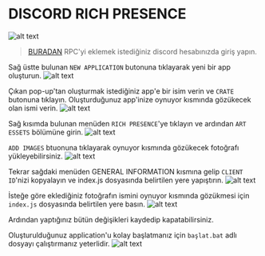 # DISCORD RICH PRESENCE

![alt text](https://cdn.discordapp.com/attachments/812676282159726695/812676358689652767/RPC.png)


>[BURADAN](https://discord.com/developers/applications) RPC'yi eklemek istediğiniz discord hesabınızda giriş yapın.

Sağ üstte bulunan `NEW APPLICATION` butonuna tıklayarak yeni bir app oluşturun.
![alt text](https://cdn.discordapp.com/attachments/812676282159726695/812676550201573446/newapp.png)

Çıkan pop-up'tan oluşturmak istediğiniz app'e bir isim verin ve `CRATE` butonuna tıklayın. Oluşturduğunuz app'inize oynuyor kısmında gözükecek olan ismi verin.
![alt text](https://cdn.discordapp.com/attachments/812676282159726695/812677094551060500/CREATE.png)

Sağ kısımda bulunan menüden `RICH PRESENCE`'ye tıklayın ve ardından `ART ESSETS` bölümüne girin.
![alt text]()

`ADD IMAGES` btuonuna tıklayarak oynuyor kısmında gözükecek fotoğrafı yükleyebilirsiniz.
![alt text]()

Tekrar sağdaki menüden GENERAL INFORMATION kısmına gelip `CLIENT ID`'nizi kopyalayın ve index.js dosyasında belirtilen yere yapıştırın.
![alt text]()

İsteğe göre eklediğiniz fotoğrafın ismini oynuyor kısmında gözükmesi için `index.js` dosyasında belirtilen yere basın.
![alt text]()

Ardından yaptığınız bütün değişikleri kaydedip kapatabilirsiniz.

Oluşturulduğunuz application'u kolay başlatmanız için `başlat.bat` adlı dosyayı çalıştırmanız yeterlidir.
![alt text]()
